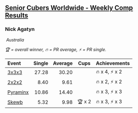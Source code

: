 <style>table {white-space: nowrap;}</style>
<link rel="stylesheet" type="text/css" href="/scw-comp/css/flags.css" />

## [Senior Cubers Worldwide - Weekly Comp Results](/scw-comp/results/)
### Nick Agatyn

<i class="flag flag-AU" />&nbsp;Australia

<span style="white-space: nowrap;">🏆 = overall winner</span>, <span style="white-space: nowrap;">🔥 = PR average</span>, <span style="white-space: nowrap;">⚡ = PR single</span>.

| Event | Single | Average | Cups | Achievements|
| :-- | --: | --: | :--: | :-- |
| [3x3x3](333.md) | 27.28 | 30.20 |  | 🔥 x 4, ⚡ x 2 |
| [2x2x2](222.md) | 8.40 | 9.61 |  | 🔥 x 2, ⚡ x 2 |
| [Pyraminx](pyram.md) | 10.86 | 14.40 |  | 🔥 x 3, ⚡ x 3 |
| [Skewb](skewb.md) | 5.32 | 9.98 | 🏆 x 2 | 🔥 x 3, ⚡ x 3 |

<!-- Global site tag (gtag.js) - Google Analytics -->
<script async src="https://www.googletagmanager.com/gtag/js?id=UA-86348435-3"></script>
<script>window.dataLayer = window.dataLayer || []; function gtag() {dataLayer.push(arguments);} gtag('js', new Date()); gtag('config', 'UA-86348435-3');</script>
